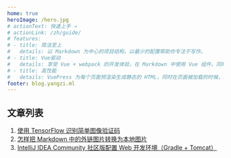 ```yaml
---
home: true
heroImage: /hero.jpg
# actionText: 快速上手 →
# actionLink: /zh/guide/
# features:
# - title: 简洁至上
#   details: 以 Markdown 为中心的项目结构，以最少的配置帮助你专注于写作。
# - title: Vue驱动
#   details: 享受 Vue + webpack 的开发体验，在 Markdown 中使用 Vue 组件，同时可以使用 Vue 来开发自定义主题。
# - title: 高性能
#   details: VuePress 为每个页面预渲染生成静态的 HTML，同时在页面被加载的时候，将作为 SPA 运行。
footer: blog.yangzi.ml
---
```


## 文章列表

1. [使用 TensorFlow 识别简单图像验证码](./blog/tensorflow-simple-captcha-recognition.md)
1. [怎样把 Markdown 中的外链图片转换为本地图片](./blog/how-to-localize-picture-in-markdown.md)
1. [IntelliJ IDEA Community 社区版配置 Web 开发环境（Gradle + Tomcat）](./blog/idea-community-web-gradle-tomcat.md)
